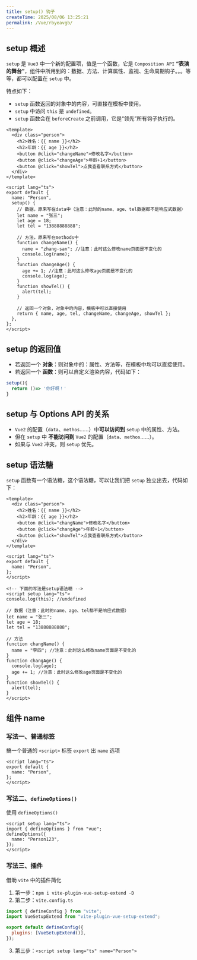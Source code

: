 ```yaml
---
title: setup() 钩子
createTime: 2025/08/06 13:25:21
permalink: /Vue/rbyeavgb/
---
```


## setup 概述

`setup` 是 `Vue3` 中一个新的配置项，值是一个函数，它是 `Composition API` **“表演的舞台”**，组件中所用到的：数据、方法、计算属性、监视、生命周期钩子。。。等等，都可以配置在 `setup` 中。

特点如下：

- `setup` 函数返回的对象中的内容，可直接在模板中使用。
- `setup` 中访问 `this` 是 `undefined`。
- `setup` 函数会在 `beforeCreate` 之前调用，它是“领先”所有钩子执行的。

```vue
<template>
  <div class="person">
    <h2>姓名：{{ name }}</h2>
    <h2>年龄：{{ age }}</h2>
    <button @click="changeName">修改名字</button>
    <button @click="changeAge">年龄+1</button>
    <button @click="showTel">点我查看联系方式</button>
  </div>
</template>

<script lang="ts">
export default {
  name: "Person",
  setup() {
    // 数据，原来写在data中（注意：此时的name、age、tel数据都不是响应式数据）
    let name = "张三";
    let age = 18;
    let tel = "13888888888";

    // 方法，原来写在methods中
    function changeName() {
      name = "zhang-san"; //注意：此时这么修改name页面是不变化的
      console.log(name);
    }
    function changeAge() {
      age += 1; //注意：此时这么修改age页面是不变化的
      console.log(age);
    }
    function showTel() {
      alert(tel);
    }

    // 返回一个对象，对象中的内容，模板中可以直接使用
    return { name, age, tel, changeName, changeAge, showTel };
  },
};
</script>
```

## setup 的返回值

- 若返回一个 **对象**：则对象中的：属性、方法等，在模板中均可以直接使用。
- 若返回一个 **函数**：则可以自定义渲染内容，代码如下：

```jsx
setup(){
  return ()=> '你好啊！'
}
```

## setup 与 Options API 的关系

- `Vue2` 的配置（`data`、`methos`......）中**可以访问到** `setup` 中的属性、方法。
- 但在 `setup` 中 **不能访问到** `Vue2` 的配置（`data`、`methos`......）。
- 如果与 `Vue2` 冲突，则 `setup` 优先。

## setup 语法糖

`setup` 函数有一个语法糖，这个语法糖，可以让我们把 `setup` 独立出去，代码如下：

```vue
<template>
  <div class="person">
    <h2>姓名：{{ name }}</h2>
    <h2>年龄：{{ age }}</h2>
    <button @click="changName">修改名字</button>
    <button @click="changAge">年龄+1</button>
    <button @click="showTel">点我查看联系方式</button>
  </div>
</template>

<script lang="ts">
export default {
  name: "Person",
};
</script>

<!-- 下面的写法是setup语法糖 -->
<script setup lang="ts">
console.log(this); //undefined

// 数据（注意：此时的name、age、tel都不是响应式数据）
let name = "张三";
let age = 18;
let tel = "13888888888";

// 方法
function changName() {
  name = "李四"; //注意：此时这么修改name页面是不变化的
}
function changAge() {
  console.log(age);
  age += 1; //注意：此时这么修改age页面是不变化的
}
function showTel() {
  alert(tel);
}
</script>
```

## 组件 name

### 写法一、普通标签

搞一个普通的 `<script>` 标签 `export` 出 `name` 选项

```vue
<script lang="ts">
export default {
  name: "Person",
};
</script>
```

### 写法二、`defineOptions()`

使用 `defineOptions()`

```vue
<script setup lang="ts">
import { defineOptions } from "vue";
defineOptions({
  name: "Person123",
});
</script>
```

### 写法三、插件

借助 `vite` 中的插件简化

1. 第一步：`npm i vite-plugin-vue-setup-extend -D`
2. 第二步：`vite.config.ts`

```js
import { defineConfig } from "vite";
import VueSetupExtend from "vite-plugin-vue-setup-extend";

export default defineConfig({
  plugins: [VueSetupExtend()],
});
```

3. 第三步：`<script setup lang="ts" name="Person">`
